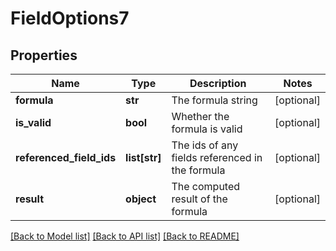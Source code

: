 # FieldOptions7

## Properties
Name | Type | Description | Notes
------------ | ------------- | ------------- | -------------
**formula** | **str** | The formula string | [optional] 
**is_valid** | **bool** | Whether the formula is valid | [optional] 
**referenced_field_ids** | **list[str]** | The ids of any fields referenced in the formula | [optional] 
**result** | **object** | The computed result of the formula | [optional] 

[[Back to Model list]](../README.md#documentation-for-models) [[Back to API list]](../README.md#documentation-for-api-endpoints) [[Back to README]](../README.md)

